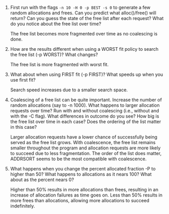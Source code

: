 1. First run with the flags `-n 10 -H 0 -p BEST -s 0` to generate a few random allocations and frees. Can you predict what alloc()/free() will return? Can you guess the state of the free list after each request? What do you notice about the free list over time?

    The free list becomes more fragmented over time as no coalescing is done.

2. How are the results different when using a WORST fit policy to search the free list (-p WORST)? What changes?

    The free list is more fragmented with worst fit.

3. What about when using FIRST fit (-p FIRST)? What speeds up when you use first fit?

    Search speed increases due to a smaller search space.

5. Coalescing of a free list can be quite important. Increase the number of random allocations (say to -n 1000). What happens to larger allocation requests over time? Run with and without coalescing (i.e., without and with the -C flag). What differences in outcome do you see? How big is the free list over time in each case? Does the ordering of the list matter in this case?

    Larger allocation requests have a lower chance of successfully being served as the free list grows. With coalescence, the free list remains smaller throughout the program and allocation requests are more likely to succeed due to less fragmentation. The order of the list does matter, ADDRSORT seems to be the most compatible with coalescence.

6. What happens when you change the percent allocated fraction -P to higher than 50? What happens to allocations as it nears 100? What about as the percent nears 0?

    Higher than 50% results in more allocations than frees, resulting in an increase of allocation failures as time goes on. Less than 50% results in more frees than allocations, allowing more allocations to succeed indefinitely.